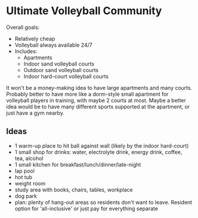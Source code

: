 # Ultimate Volleyball Community


Overall goals:
- Relatively cheap
- Volleyball always available 24/7
- Includes:
  - Apartments
  - Indoor sand volleyball courts
  - Outdoor sand volleyball courts
  - Indoor hard-court volleyball courts

It won't be a money-making idea to have large apartments and many courts. Probably better to have more like a dorm-style small apartment for volleyball players in training, with maybe 2 courts at most. Maybe a better idea would be to have many different sports supported at the apartment, or just have a gym nearby.

## Ideas

- 1 warm-up place to hit ball against wall (likely by the indoor hard-court)
- 1 small shop for drinks: water, electrolyte drink, energy drink, coffee, tea, alcohol
- 1 small kitchen for breakfast/lunch/dinner/late-night
- lap pool
- hot tub
- weight room
- study area with books, chairs, tables, workplace
- dog park
- plan: plenty of hang-out areas so residents don't want to leave. Resident option for 'all-inclusive' or just pay for everything separate
